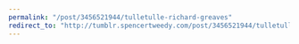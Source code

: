 ```yaml
---
permalink: "/post/3456521944/tulletulle-richard-greaves"
redirect_to: "http://tumblr.spencertweedy.com/post/3456521944/tulletulle-richard-greaves"
---
```


